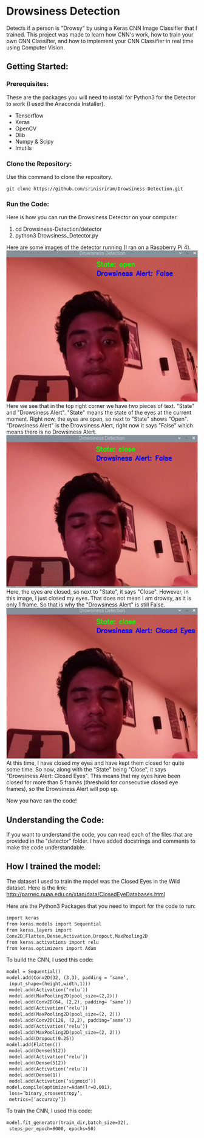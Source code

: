 # Drowsiness Detection
Detects if a person is "Drowsy" by using a Keras CNN Image Classifier that I trained. This project was made to learn how CNN's work, how to train your own CNN Classifier, and how to implement your CNN Classifier in real time using Computer Vision.

## Getting Started:

### Prerequisites:
These are the packages you will need to install for Python3 for the Detector to work (I used the Anaconda Installer).
- Tensorflow
- Keras
- OpenCV
- Dlib
- Numpy & Scipy
- Imutils

### Clone the Repository:
Use this command to clone the repository.
```
git clone https://github.com/srinisriram/Drowsiness-Detection.git
```
### Run the Code:
Here is how you can run the Drowsiness Detector on your computer.
1. cd Drowsiness-Detection/detector
2. python3 Drowsiness_Detector.py

Here are some images of the detector running (I ran on a Raspberry Pi 4).
![](example_images/Awake.png)
Here we see that in the top right corner we have two pieces of text. "State" and "Drowsiness Alert". "State" means the state of the eyes at the current moment. Right now, the eyes are open, so next to "State" shows "Open". "Drowsiness Alert" is the Drowsiness Alert, right now it says "False" which means there is no Drowsiness Alert.
![](example_images/Closed.png)
Here, the eyes are closed, so next to "State", it says "Close". However, in this image, I just closed my eyes. That does not mean I am drowsy, as it is only 1 frame. So that is why the "Drowsiness Alert" is still False. 
![](example_images/Drowsiness_Alert.png)
At this time, I have closed my eyes and have kept them closed for quite some time. So now, along with the "State" being "Close", it says "Drowsiness Alert: Closed Eyes". This means that my eyes have been closed for more than 5 frames (threshold for consecutive closed eye frames), so the Drowsiness Alert will pop up.

Now you have ran the code!


## Understanding the Code:

If you want to understand the code, you can read each of the files that are provided in the "detector" folder. I have added docstrings and comments to make the code understandable.


## How I trained the model:

The dataset I used to train the model was the Closed Eyes in the Wild dataset. Here is the link: http://parnec.nuaa.edu.cn/xtan/data/ClosedEyeDatabases.html

Here are the Python3 Packages that you need to import for the code to run:
```
import keras
from keras.models import Sequential
from keras.layers import Conv2D,Flatten,Dense,Activation,Dropout,MaxPooling2D
from keras.activations import relu
from keras.optimizers import Adam
```

To build the CNN, I used this code:
```
model = Sequential()
model.add(Conv2D(32, (3,3), padding = ‘same’,
 input_shape=(height,width,1)))
 model.add(Activation(‘relu’))
 model.add(MaxPooling2D(pool_size=(2,2)))
 model.add(Conv2D(64, (2,2), padding= ‘same’))
 model.add(Activation(‘relu’))
 model.add(MaxPooling2D(pool_size=(2, 2)))
 model.add(Conv2D(128, (2,2), padding=’same’))
 model.add(Activation(‘relu’))
 model.add(MaxPooling2D(pool_size=(2, 2)))
 model.add(Dropout(0.25))
model.add(Flatten())
 model.add(Dense(512))
 model.add(Activation(‘relu’))
 model.add(Dense(512))
 model.add(Activation(‘relu’))
 model.add(Dense(1))
 model.add(Activation(‘sigmoid’))
model.compile(optimizer=Adam(lr=0.001), 
 loss=’binary_crossentropy’,
 metrics=[‘accuracy’])
```

To train the CNN, I used this code:

```
model.fit_generator(train_dir,batch_size=32),
 steps_per_epoch=8000, epochs=50)
```




